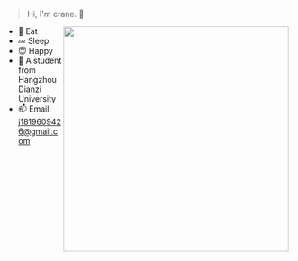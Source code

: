 > Hi, I'm crane. 👋

<img align="right" width="400" src="https://github-readme-stats.vercel.app/api?username=cr4n5&theme=nord&include_all_commits=true&show_icons=true&hide_border=true&bg_color=00000000" />

- :cookie: Eat
- :zzz: Sleep
- :innocent: Happy
- :school: A student from Hangzhou Dianzi University
- :mailbox: Email: j1819609426@gmail.com

<!--
**cr4n5/cr4n5** is a ✨ _special_ ✨ repository because its `README.md` (this file) appears on your GitHub profile.

Here are some ideas to get you started:

- 🔭 I’m currently working on ...
- 🌱 I’m currently learning ...
- 👯 I’m looking to collaborate on ...
- 🤔 I’m looking for help with ...
- 💬 Ask me about ...
- 📫 How to reach me: ...
- 😄 Pronouns: ...
- ⚡ Fun fact: ...
-->
